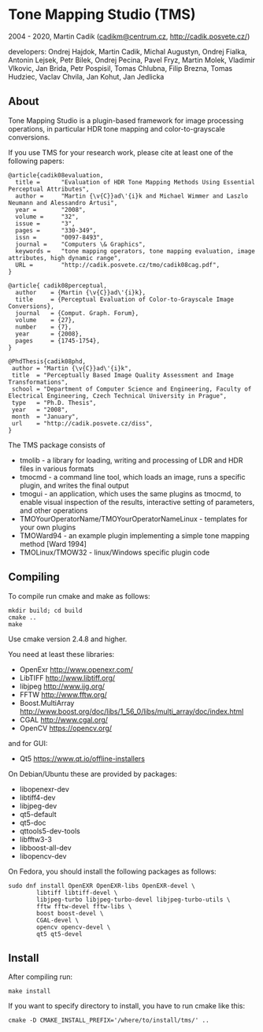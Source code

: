 Tone Mapping Studio (TMS)
======
 
2004 - 2020, Martin Cadik (cadikm@centrum.cz, http://cadik.posvete.cz/)

developers: Ondrej Hajdok, Martin Cadik, Michal Augustyn, Ondrej Fialka, Antonin Lejsek, Petr Bilek, Ondrej Pecina, Pavel Fryz, Martin Molek, Vladimir Vlkovic, Jan Brida, Petr Pospisil, Tomas Chlubna, Filip Brezna, Tomas Hudziec, Vaclav Chvila, Jan Kohut, Jan Jedlicka


About 
-----

Tone Mapping Studio is a plugin-based framework for image processing operations, 
in particular HDR tone mapping and color-to-grayscale conversions. 

If you use TMS for your research work, please cite at least one of the following papers:

	@article{cadik08evaluation,
	  title =      "Evaluation of HDR Tone Mapping Methods Using Essential Perceptual Attributes",
	  author =     "Martin {\v{C}}ad\'{i}k and Michael Wimmer and Laszlo Neumann and Alessandro Artusi",
	  year =       "2008",
	  volume =     "32",
	  issue =      "3",
	  pages =      "330-349",
	  issn =       "0097-8493",
	  journal =    "Computers \& Graphics",
	  keywords =   "tone mapping operators, tone mapping evaluation, image attributes, high dynamic range",
	  URL =        "http://cadik.posvete.cz/tmo/cadik08cag.pdf",
	}

	@article{ cadik08perceptual,
	  author    = {Martin {\v{C}}ad\'{i}k},
	  title     = {Perceptual Evaluation of Color-to-Grayscale Image Conversions},
	  journal   = {Comput. Graph. Forum},
	  volume    = {27},
	  number    = {7},
	  year      = {2008},
	  pages     = {1745-1754},
	}
	
	@PhdThesis{cadik08phd,
	 author = "Martin {\v{C}}ad\'{i}k",
	 title  = "Perceptually Based Image Quality Assessment and Image Transformations",
	 school = "Department of Computer Science and Engineering, Faculty of Electrical Engineering, Czech Technical University in Prague",
	 type   = "Ph.D. Thesis",
	 year   = "2008",
	 month  = "January",
	 url    = "http://cadik.posvete.cz/diss",
	}
 

The TMS package consists of 
- tmolib - a library for loading, writing and processing of LDR and HDR files in various formats
- tmocmd - a command line tool, which loads an image, runs a specific plugin, and writes the final output
- tmogui - an application, which uses the same plugins as tmocmd, to enable visual inspection of the results, interactive setting of parameters, and other operations
- TMOYourOperatorName/TMOYourOperatorNameLinux - templates for your own plugins
- TMOWard94 - an example plugin implementing a simple tone mapping method [Ward 1994]
- TMOLinux/TMOW32 - linux/Windows specific plugin code


Compiling
--------

To compile run cmake and make as follows:
 
    mkdir build; cd build
	cmake .. 
	make 

Use cmake version 2.4.8 and higher.

You need at least these libraries:
- OpenExr                 http://www.openexr.com/
- LibTIFF                 http://www.libtiff.org/
- libjpeg                 http://www.ijg.org/
- FFTW                    http://www.fftw.org/
- Boost.MultiArray        http://www.boost.org/doc/libs/1_56_0/libs/multi_array/doc/index.html
- CGAL                    http://www.cgal.org/
- OpenCV                  https://opencv.org/

and for GUI:
- Qt5              https://www.qt.io/offline-installers


On Debian/Ubuntu these are provided by packages:
- libopenexr-dev
- libtiff4-dev
- libjpeg-dev
- qt5-default
- qt5-doc
- qttools5-dev-tools
- libfftw3-3
- libboost-all-dev
- libopencv-dev


On Fedora, you should install the following packages as follows:

	sudo dnf install OpenEXR OpenEXR-libs OpenEXR-devel \
            libtiff libtiff-devel \
            libjpeg-turbo libjpeg-turbo-devel libjpeg-turbo-utils \
            fftw fftw-devel fftw-libs \
            boost boost-devel \
            CGAL-devel \
            opencv opencv-devel \
            qt5 qt5-devel 


Install
--------

After compiling run: 

	make install
	
If you want to specify directory to install, you have to run cmake like this: 

	cmake -D CMAKE_INSTALL_PREFIX='/where/to/install/tms/' ..



